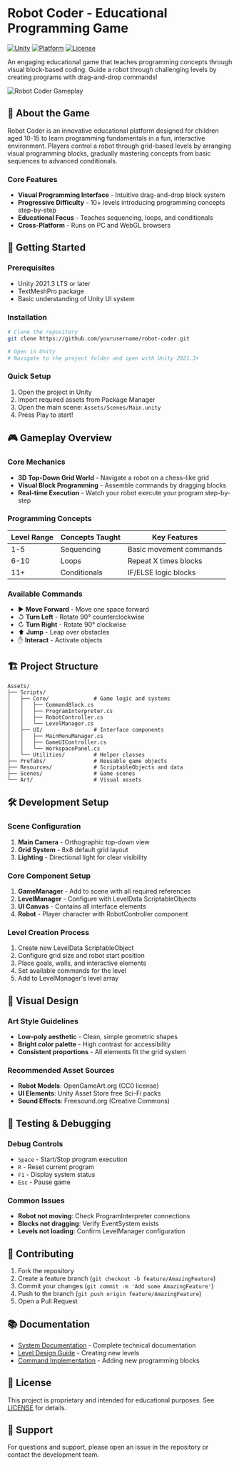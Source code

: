 # Robot Coder - Educational Programming Game

[![Unity](https://img.shields.io/badge/Unity-2021.3%2B-blue.svg)](https://unity.com/)
[![Platform](https://img.shields.io/badge/Platform-PC%20%7C%20WebGL-green.svg)](https://unity.com/)
[![License](https://img.shields.io/badge/License-Proprietary-orange.svg)](LICENSE)

An engaging educational game that teaches programming concepts through visual block-based coding. Guide a robot through challenging levels by creating programs with drag-and-drop commands!

![Robot Coder Gameplay](https://placehold.co/800x400/4A90E2/FFFFFF?text=Robot+Coder+Gameplay+Preview)

## 🎯 About the Game

Robot Coder is an innovative educational platform designed for children aged 10-15 to learn programming fundamentals in a fun, interactive environment. Players control a robot through grid-based levels by arranging visual programming blocks, gradually mastering concepts from basic sequences to advanced conditionals.

### Core Features
- **Visual Programming Interface** - Intuitive drag-and-drop block system
- **Progressive Difficulty** - 10+ levels introducing programming concepts step-by-step
- **Educational Focus** - Teaches sequencing, loops, and conditionals
- **Cross-Platform** - Runs on PC and WebGL browsers

## 🚀 Getting Started

### Prerequisites
- Unity 2021.3 LTS or later
- TextMeshPro package
- Basic understanding of Unity UI system

### Installation
```bash
# Clone the repository
git clone https://github.com/yourusername/robot-coder.git

# Open in Unity
# Navigate to the project folder and open with Unity 2021.3+
```

### Quick Setup
1. Open the project in Unity
2. Import required assets from Package Manager
3. Open the main scene: `Assets/Scenes/Main.unity`
4. Press Play to start!

## 🎮 Gameplay Overview

### Core Mechanics
- **3D Top-Down Grid World** - Navigate a robot on a chess-like grid
- **Visual Block Programming** - Assemble commands by dragging blocks
- **Real-time Execution** - Watch your robot execute your program step-by-step

### Programming Concepts
| Level Range | Concepts Taught | Key Features |
|-------------|----------------|--------------|
| 1-5 | Sequencing | Basic movement commands |
| 6-10 | Loops | Repeat X times blocks |
| 11+ | Conditionals | IF/ELSE logic blocks |

### Available Commands
- ▶️ **Move Forward** - Move one space forward
- ↺ **Turn Left** - Rotate 90° counterclockwise
- ↻ **Turn Right** - Rotate 90° clockwise
- ⬆️ **Jump** - Leap over obstacles
- ✋ **Interact** - Activate objects

## 🏗️ Project Structure

```
Assets/
├── Scripts/
│   ├── Core/              # Game logic and systems
│   │   ├── CommandBlock.cs
│   │   ├── ProgramInterpreter.cs
│   │   ├── RobotController.cs
│   │   └── LevelManager.cs
│   ├── UI/                # Interface components
│   │   ├── MainMenuManager.cs
│   │   ├── GameUIController.cs
│   │   └── WorkspacePanel.cs
│   └── Utilities/         # Helper classes
├── Prefabs/               # Reusable game objects
├── Resources/             # ScriptableObjects and data
├── Scenes/                # Game scenes
└── Art/                   # Visual assets
```

## 🛠️ Development Setup

### Scene Configuration
1. **Main Camera** - Orthographic top-down view
2. **Grid System** - 8x8 default grid layout
3. **Lighting** - Directional light for clear visibility

### Core Component Setup
1. **GameManager** - Add to scene with all required references
2. **LevelManager** - Configure with LevelData ScriptableObjects
3. **UI Canvas** - Contains all interface elements
4. **Robot** - Player character with RobotController component

### Level Creation Process
1. Create new LevelData ScriptableObject
2. Configure grid size and robot start position
3. Place goals, walls, and interactive elements
4. Set available commands for the level
5. Add to LevelManager's level array

## 🎨 Visual Design

### Art Style Guidelines
- **Low-poly aesthetic** - Clean, simple geometric shapes
- **Bright color palette** - High contrast for accessibility
- **Consistent proportions** - All elements fit the grid system

### Recommended Asset Sources
- **Robot Models**: OpenGameArt.org (CC0 license)
- **UI Elements**: Unity Asset Store free Sci-Fi packs
- **Sound Effects**: Freesound.org (Creative Commons)

## 🧪 Testing & Debugging

### Debug Controls
- `Space` - Start/Stop program execution
- `R` - Reset current program
- `F1` - Display system status
- `Esc` - Pause game

### Common Issues
- **Robot not moving**: Check ProgramInterpreter connections
- **Blocks not dragging**: Verify EventSystem exists
- **Levels not loading**: Confirm LevelManager configuration

## 🤝 Contributing

1. Fork the repository
2. Create a feature branch (`git checkout -b feature/AmazingFeature`)
3. Commit your changes (`git commit -m 'Add some AmazingFeature'`)
4. Push to the branch (`git push origin feature/AmazingFeature`)
5. Open a Pull Request

## 📚 Documentation

- [System Documentation](SYSTEM_DOCUMENTATION.md) - Complete technical documentation
- [Level Design Guide](docs/LEVEL_DESIGN.md) - Creating new levels
- [Command Implementation](docs/COMMANDS.md) - Adding new programming blocks

## 📄 License

This project is proprietary and intended for educational purposes. See [LICENSE](LICENSE) for details.

## 🙋 Support

For questions and support, please open an issue in the repository or contact the development team.